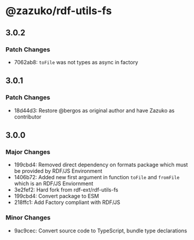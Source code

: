 # @zazuko/rdf-utils-fs

## 3.0.2

### Patch Changes

- 7062ab8: `toFile` was not types as async in factory

## 3.0.1

### Patch Changes

- 18d44d3: Restore @bergos as original author and have Zazuko as contributor

## 3.0.0

### Major Changes

- 199cbd4: Removed direct dependency on formats package which must be provided by RDF/JS Environment
- 1406b72: Added new first argument in function `toFile` and `fromFile` which is an RDF/JS Enviornment
- 3e2fef2: Hard fork from rdf-ext/rdf-utils-fs
- 199cbd4: Convert package to ESM
- 218ffc1: Add Factory compliant with RDF/JS

### Minor Changes

- 9ac9cec: Convert source code to TypeScript, bundle type declarations

